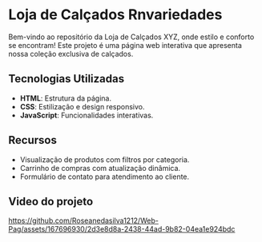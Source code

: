 


# Loja de Calçados Rnvariedades

Bem-vindo ao repositório da Loja de Calçados XYZ, onde estilo e conforto se encontram! Este projeto é uma página web interativa que apresenta nossa coleção exclusiva de calçados.

## Tecnologias Utilizadas

- **HTML**: Estrutura da página.
- **CSS**: Estilização e design responsivo.
- **JavaScript**: Funcionalidades interativas.

## Recursos

- Visualização de produtos com filtros por categoria.
- Carrinho de compras com atualização dinâmica.
- Formulário de contato para atendimento ao cliente.

## Video do projeto

https://github.com/Roseanedasilva1212/Web-Pag/assets/167696930/2d3e8d8a-2438-44ad-9b82-04ea1e924bdc

